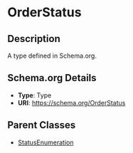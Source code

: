 # OrderStatus

## Description
A type defined in Schema.org.

## Schema.org Details
- **Type**: Type
- **URI**: https://schema.org/OrderStatus

## Parent Classes
- [StatusEnumeration](../StatusEnumeration.md)

